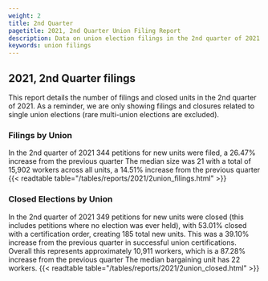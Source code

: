 ```yaml
---
weight: 2
title: 2nd Quarter
pagetitle: 2021, 2nd Quarter Union Filing Report
description: Data on union election filings in the 2nd quarter of 2021
keywords: union filings
---
```


## 2021, 2nd Quarter filings

This report details the number of filings and closed units in the 2nd quarter of 2021. As a reminder, we are only showing filings and closures related to single union elections (rare multi-union elections are excluded).

### Filings by Union
In the 2nd quarter of 2021 344 petitions for new units were filed, a 26.47% increase from the previous quarter The median size was 21 with a total of 15,902 workers across all units, a 14.51% increase from the previous quarter
{{< readtable table="/tables/reports/2021/2union_filings.html" >}}

### Closed Elections by Union
In the 2nd quarter of 2021 349 petitions for new units were closed (this includes petitions where no election was ever held), with 53.01% closed with a certification order, creating 185 total new units. This was a 39.10% increase from the previous quarter in successful union certifications. Overall this represents approximately 10,911 workers, which is a 87.28% increase from the previous quarter The median bargaining unit has 22 workers.
{{< readtable table="/tables/reports/2021/2union_closed.html" >}}
